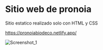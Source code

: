 # Sitio web de pronoia

Sitio estatico realizado solo con HTML y CSS

https://pronoiabiodeco.netlify.app/

![Screenshot_1](https://user-images.githubusercontent.com/87787750/149401253-163a2a84-5842-4100-be6a-f57c4da5e082.png)
